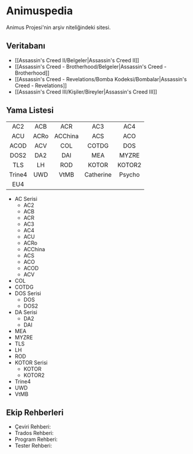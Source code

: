 # Animuspedia
Animus Projesi'nin arşiv niteliğindeki sitesi.

## Veritabanı

- [[Assassin's Creed II/Belgeler|Assassin's Creed II]]
- [[Assassin's Creed - Brotherhood/Belgeler|Assassin's Creed - Brotherhood]]
- [[Assassin's Creed - Revelations/Bomba Kodeksi/Bombalar|Assassin's Creed - Revelations]]
- [[Assassin's Creed III/Kişiler/Bireyler|Assassin's Creed III]]

## Yama Listesi

|        |      |         |       |        |
|:------:|:----:|:-------:|:-----:|:------:|
|   AC2  |  ACB |   ACR   |  AC3  |   AC4  |
|   ACU  | ACRo | ACChina |  ACS  |   ACO  |
|  ACOD  |  ACV |   COL   | COTDG |   DOS  |
|  DOS2  |  DA2 |   DAI   |  MEA  |  MYZRE |
|   TLS  |  LH  |   ROD   | KOTOR | KOTOR2 |
| Trine4 |  UWD |   VtMB  | Catherine | Psycho |
| EU4 | | | | |

- AC Serisi
	- AC2
	- ACB
	- ACR
	- AC3
	- AC4
	- ACU
	- ACRo
	- ACChina
	- ACS
	- ACO
	- ACOD
	- ACV
- COL
- COTDG
- DOS Serisi
	- DOS
	- DOS2
- DA Serisi
	- DA2
	- DAI
- MEA
- MYZRE
- TLS
- LH
- ROD
- KOTOR Serisi
	- KOTOR
	- KOTOR2
- Trine4
- UWD
- VtMB


## Ekip Rehberleri

- Çeviri Rehberi:
- Trados Rehberi:
- Program Rehberi:
- Tester Rehberi: